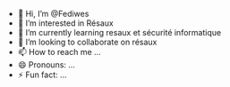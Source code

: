 - 👋 Hi, I’m @Fediwes
- 👀 I’m interested in Résaux
- 🌱 I’m currently learning resaux et sécurité informatique
- 💞️ I’m looking to collaborate on résaux
- 📫 How to reach me ...
- 😄 Pronouns: ...
- ⚡ Fun fact: ...

<!---
Fediwes/Fediwes is a ✨ special ✨ repository because its `README.md` (this file) appears on your GitHub profile.
You can click the Preview link to take a look at your changes.
--->
